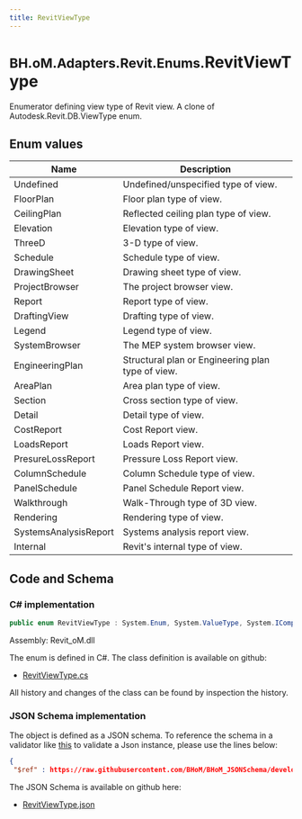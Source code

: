 ```yaml
---
title: RevitViewType
---
```


# <small>BH.oM.Adapters.Revit.Enums.</small>**RevitViewType**

Enumerator defining view type of Revit view. A clone of Autodesk.Revit.DB.ViewType enum.

## Enum values

| Name            | Description                                                    |
|-----------------|----------------------------------------------------------------|
| Undefined |  Undefined/unspecified type of view.  |
| FloorPlan |  Floor plan type of view.  |
| CeilingPlan |  Reflected ceiling plan type of view.  |
| Elevation |  Elevation type of view.  |
| ThreeD |  3-D type of view.  |
| Schedule |  Schedule type of view.  |
| DrawingSheet |  Drawing sheet type of view.  |
| ProjectBrowser |  The project browser view.  |
| Report |  Report type of view.  |
| DraftingView |  Drafting type of view.  |
| Legend |  Legend type of view.  |
| SystemBrowser |  The MEP system browser view.  |
| EngineeringPlan |  Structural plan or Engineering plan type of view.  |
| AreaPlan |  Area plan type of view.  |
| Section |  Cross section type of view.  |
| Detail |  Detail type of view.  |
| CostReport |  Cost Report view.  |
| LoadsReport |  Loads Report view.  |
| PresureLossReport |  Pressure Loss Report view.  |
| ColumnSchedule |  Column Schedule type of view.  |
| PanelSchedule |  Panel Schedule Report view.  |
| Walkthrough |  Walk-Through type of 3D view.  |
| Rendering |  Rendering type of view.  |
| SystemsAnalysisReport |  Systems analysis report view.  |
| Internal |  Revit's internal type of view.  |


## Code and Schema

### C# implementation

``` C# title="C#"
public enum RevitViewType : System.Enum, System.ValueType, System.IComparable, System.ISpanFormattable, System.IFormattable, System.IConvertible
```

Assembly: Revit_oM.dll

The enum is defined in C#. The class definition is available on github:

- [RevitViewType.cs](https://github.com/BHoM/Revit_Toolkit/blob/develop/Revit_oM/Enums\RevitViewType.cs)

All history and changes of the class can be found by inspection the history.
### JSON Schema implementation

The object is defined as a JSON schema. To reference the schema in a validator like [this](https://www.jsonschemavalidator.net/) to validate a Json instance, please use the lines below:

``` json title="JSON Schema"
{
 "$ref" : https://raw.githubusercontent.com/BHoM/BHoM_JSONSchema/develop/Revit_oM/Enums/RevitViewType.json}
```

The JSON Schema is available on github here:

- [RevitViewType.json](https://github.com/BHoM/BHoM_JSONSchema/blob/develop/Revit_oM/Enums/RevitViewType.json)
